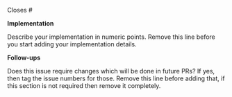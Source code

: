 Closes #<issue number>
  
**Implementation**
  
Describe your implementation in numeric points. Remove this line before you start adding your implementation details.
  
**Follow-ups**
  
Does this issue require changes which will be done in future PRs? If yes, then tag the issue numbers for those. Remove this line before adding that, if this section is not required then remove it completely.
